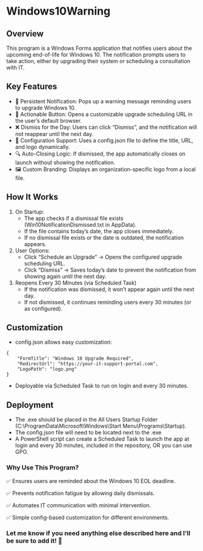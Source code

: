# Windows10Warning

## Overview

This program is a Windows Forms application that notifies users about the upcoming end-of-life for Windows 10. The notification prompts users to take action, either by upgrading their system or scheduling a consultation with IT.

## Key Features
* 🚀 Persistent Notification: Pops up a warning message reminding users to upgrade Windows 10.
* 🔗 Actionable Button: Opens a customizable upgrade scheduling URL in the user’s default browser.
* ❌ Dismiss for the Day: Users can click “Dismiss”, and the notification will not reappear until the next day.
* 📁 Configuration Support: Uses a config.json file to define the title, URL, and logo dynamically.
* 🔍 Auto-Closing Logic: If dismissed, the app automatically closes on launch without showing the notification.
* 🖼 Custom Branding: Displays an organization-specific logo from a local file.

## How It Works
1. On Startup:
	* The app checks if a dismissal file exists (Win10NotificationDismissed.txt in AppData).
	* If the file contains today’s date, the app closes immediately.
	* If no dismissal file exists or the date is outdated, the notification appears.
2. User Options:
	* Click “Schedule an Upgrade” → Opens the configured upgrade scheduling URL.
	* Click “Dismiss” → Saves today’s date to prevent the notification from showing again until the next day.
3. Reopens Every 30 Minutes (via Scheduled Task)
	* If the notification was dismissed, it won’t appear again until the next day.
	* If not dismissed, it continues reminding users every 30 minutes (or as configured).

## Customization
* config.json allows easy customization:
```
{
    "FormTitle": "Windows 10 Upgrade Required",
    "RedirectUrl": "https://your-it-support-portal.com",
    "LogoPath": "logo.png"
}
```
* Deployable via Scheduled Task to run on login and every 30 minutes.

## Deployment
* The .exe should be placed in the All Users Startup Folder (C:\ProgramData\Microsoft\Windows\Start Menu\Programs\Startup\).
* The config.json file will need to be located next to the .exe
* A PowerShell script can create a Scheduled Task to launch the app at login and every 30 minutes, included in the repository, OR you can use GPO.

### Why Use This Program?
✅ Ensures users are reminded about the Windows 10 EOL deadline.

✅ Prevents notification fatigue by allowing daily dismissals.

✅ Automates IT communication with minimal intervention.

✅ Simple config-based customization for different environments.

### Let me know if you need anything else described here and I'll be sure to add it! 🚀
